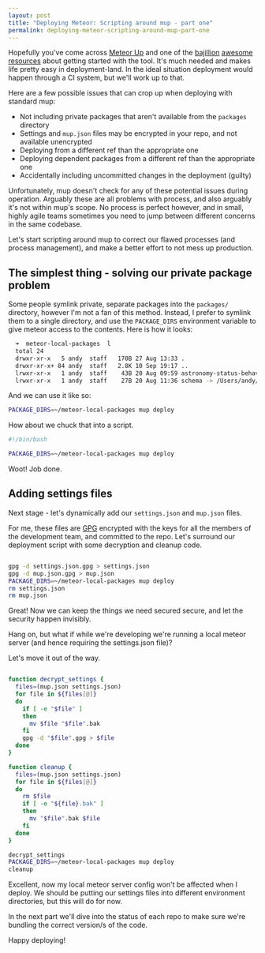 ```yaml
---
layout: post
title: "Deploying Meteor: Scripting around mup - part one"
permalink: deploying-meteor-scripting-around-mup-part-one
---
```


Hopefully you've come across [Meteor Up][mup] and one of the [bajillion][sacha-youtube] [awesome][meteortips] [resources][gentlenode] about getting started with the tool. It's much needed and makes life pretty easy in deployment-land. In the ideal situation deployment would happen through a CI system, but we'll work up to that.

Here are a few possible issues that can crop up when deploying with standard mup:

* Not including private packages that aren't available from the `packages` directory
* Settings and `mup.json` files may be encrypted in your repo, and not available unencrypted
* Deploying from a different ref than the appropriate one
* Deploying dependent packages from a different ref than the appropriate one
* Accidentally including uncommitted changes in the deployment (guilty)

Unfortunately, mup doesn't check for any of these potential issues during operation. Arguably these are all problems with process, and also arguably it's not within mup's scope. No process is perfect however, and in small, highly agile teams sometimes you need to jump between different concerns in the same codebase.

Let's start scripting around mup to correct our flawed processes (and process management), and make a better effort to not mess up production.

## The simplest thing - solving our private package problem

Some people symlink private, separate packages into the `packages/` directory, however I'm not a fan of this method. Instead, I prefer to symlink them to a single directory, and use the `PACKAGE_DIRS` environment variable to give meteor access to the contents. Here is how it looks:

```bash
  ➜  meteor-local-packages  l
  total 24
  drwxr-xr-x   5 andy  staff   170B 27 Aug 13:33 .
  drwxr-xr-x+ 84 andy  staff   2.8K 10 Sep 19:17 ..
  lrwxr-xr-x   1 andy  staff    43B 20 Aug 09:59 astronomy-status-behavior -> /Users/andy/repos/astronomy-status-behavior
  lrwxr-xr-x   1 andy  staff    27B 20 Aug 11:36 schema -> /Users/andy/repos/schema
```

And we can use it like so:

```bash
PACKAGE_DIRS=~/meteor-local-packages mup deploy
```

How about we chuck that into a script.

```bash
#!/bin/bash

PACKAGE_DIRS=~/meteor-local-packages mup deploy
```

Woot! Job done.

## Adding settings files

Next stage - let's dynamically add our `settings.json` and `mup.json` files.

For me, these files are [GPG][gpg] encrypted with the keys for all the members of the development team, and committed to the repo. Let's surround our deployment script with some decryption and cleanup code.

```bash

gpg -d settings.json.gpg > settings.json
gpg -d mup.json.gpg > mup.json
PACKAGE_DIRS=~/meteor-local-packages mup deploy
rm settings.json
rm mup.json

```

Great! Now we can keep the things we need secured secure, and let the security happen invisibly.

Hang on, but what if while we're developing we're running a local meteor server (and hence requiring the settings.json file)?

Let's move it out of the way.

```bash

function decrypt_settings {
  files=(mup.json settings.json)
  for file in ${files[@]}
  do
    if [ -e "$file" ]
    then
      mv $file "$file".bak
    fi
    gpg -d "$file".gpg > $file
  done
}

function cleanup {
  files=(mup.json settings.json)
  for file in ${files[@]}
  do
    rm $file
    if [ -e "${file}.bak" ]
    then
      mv "$file".bak $file
    fi
  done
}

decrypt_settings
PACKAGE_DIRS=~/meteor-local-packages mup deploy
cleanup

```

Excellent, now my local meteor server config won't be affected when I deploy. We should be putting our settings files into different environment directories, but this will do for now.

In the next part we'll dive into the status of each repo to make sure we're bundling the correct version/s of the code.

Happy deploying!

[mup]: https://github.com/arunoda/meteor-up
[sacha-youtube]: https://www.youtube.com/watch?v=WLGdXtZMmiI
[meteortips]: http://meteortips.com/deployment-tutorial/digitalocean-part-1/
[gentlenode]: https://gentlenode.com/journal/meteor-19-deploying-your-applications-in-a-snap-with-meteor-up-mup/41
[gpg]: https://www.gnupg.org/
